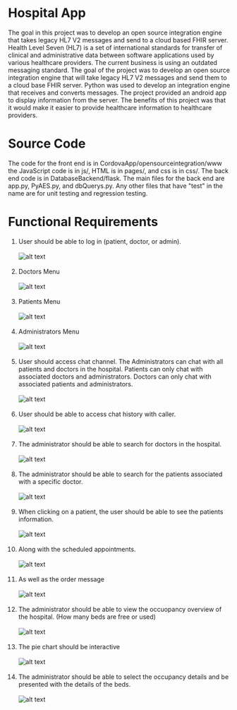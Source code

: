 # Hospital App
The goal in this project was to develop an open source integration engine that takes legacy HL7 V2 messages and send to a cloud based FHIR server. Health Level Seven (HL7) is a set of international standards for transfer of clinical and administrative data between software applications used by various healthcare providers. The current business is using an outdated messaging standard. The goal of the project was to develop an open source integration engine that will take legacy HL7 V2 messages and send them to a cloud base FHIR server. Python was used to develop an integration engine that receives and converts messages. The project provided an android app to display information from the server. The benefits of this project was that it would make it easier to provide healthcare information to healthcare providers.

# Source Code
The code for the front end is in CordovaApp/opensourceintegration/www the JavaScript code is in js/, HTML is in pages/, and css is in css/. The back end code is in DatabaseBackend/flask. The main files for the back end are app.py, PyAES.py, and dbQuerys.py. Any other files that have "test" in the name are for unit testing and regression testing.

# Functional Requirements
1. User should be able to log in (patient, doctor, or admin).<br/> <br/>
![alt text](https://github.com/humbleguidant/HospitalApp/blob/master/Screenshots/login.PNG?raw=true) <br /> <br />
2. Doctors Menu <br/> <br/>
![alt text](https://github.com/humbleguidant/HospitalApp/blob/master/Screenshots/doctorsmenu.PNG?raw=true) <br /> <br />
3. Patients Menu <br/> <br/>
![alt text](https://github.com/humbleguidant/HospitalApp/blob/master/Screenshots/patientsmenu.PNG?raw=true) <br /> <br />
4. Administrators Menu <br/> <br/>
![alt text](https://github.com/humbleguidant/HospitalApp/blob/master/Screenshots/adminmenu.PNG?raw=true) <br /> <br />
5. User should access chat channel. The Administrators can chat with all patients and doctors in the hospital. Patients can only chat with associated doctors and administrators. Doctors can only chat with associated patients and administrators. <br /> <br />
![alt text](https://github.com/humbleguidant/HospitalApp/blob/master/Screenshots/chatroomselect.PNG?raw=true) <br /> <br />
6. User should be able to access chat history with caller. <br /> <br/>
![alt text](https://github.com/humbleguidant/HospitalApp/blob/master/Screenshots/chathistory.PNG?raw=true) <br /> <br />
7. The administrator should be able to search for doctors in the hospital. <br /> <br/>
![alt text](https://github.com/humbleguidant/HospitalApp/blob/master/Screenshots/searchdoctor.PNG?raw=true) <br /> <br />
8. The administrator should be able to search for the patients associated with a specific doctor. <br /> <br/>
![alt text](https://github.com/humbleguidant/HospitalApp/blob/master/Screenshots/searchdoctorspatients.PNG?raw=true) <br /> <br />
9. When clicking on a patient, the user should be able to see the patients information. <br /> <br />
![alt text](https://github.com/humbleguidant/HospitalApp/blob/master/Screenshots/doctorspatientinfo.PNG?raw=true) <br /> <br />
10. Along with the scheduled appointments. <br /> <br />
![alt text](https://github.com/humbleguidant/HospitalApp/blob/master/Screenshots/doctorspatientschedule.PNG?raw=true) <br /> <br />
11. As well as the order message <br/> <br/>
![alt text](https://github.com/humbleguidant/HospitalApp/blob/master/Screenshots/doctorspatientmessage.PNG?raw=true) <br /> <br />
12. The administrator should be able to view the occuopancy overview of the hospital. (How many beds are free or used) <br /> <br />
![alt text](https://github.com/humbleguidant/HospitalApp/blob/master/Screenshots/occupancyoverview.PNG?raw=true) <br /> <br />
13. The pie chart should be interactive <br /> <br />
![alt text](https://github.com/humbleguidant/HospitalApp/blob/master/Screenshots/interactive.PNG?raw=true) <br /> <br />
14. The administrator should be able to select the occupancy details and be presented with the details of the beds.  <br /> <br />
![alt text](https://github.com/humbleguidant/HospitalApp/blob/master/Screenshots/occupancydetails.PNG?raw=true) <br /> <br />

